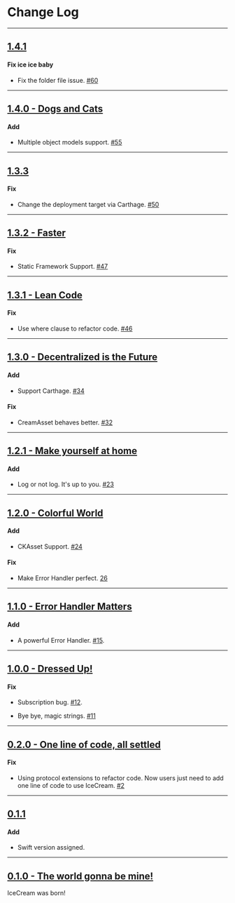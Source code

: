 # Change Log

-----
## [1.4.1](https://github.com/caiyue1993/IceCream/releases/tag/1.4.1)

#### Fix ice ice baby

* Fix the folder file issue. [#60](https://github.com/caiyue1993/IceCream/pull/60)

-----
## [1.4.0 - Dogs and Cats](https://github.com/caiyue1993/IceCream/releases/tag/1.4.0)

#### Add

* Multiple object models support. [#55](https://github.com/caiyue1993/IceCream/pull/55)

-----
## [1.3.3](https://github.com/caiyue1993/IceCream/releases/tag/1.3.3)

#### Fix

* Change the deployment target via Carthage. [#50](https://github.com/caiyue1993/IceCream/pull/50)

-----
## [1.3.2 - Faster](https://github.com/caiyue1993/IceCream/releases/tag/1.3.2)

#### Fix

* Static Framework Support. [#47](https://github.com/caiyue1993/IceCream/pull/47)

-----
## [1.3.1 - Lean Code](https://github.com/caiyue1993/IceCream/releases/tag/1.3.1)

#### Fix

* Use where clause to refactor code. [#46](https://github.com/caiyue1993/IceCream/pull/46)

-----
## [1.3.0 - Decentralized is the Future](https://github.com/caiyue1993/IceCream/releases/tag/1.3.0)

#### Add

* Support Carthage. [#34](https://github.com/caiyue1993/IceCream/pull/34)

#### Fix

* CreamAsset behaves better. [#32](https://github.com/caiyue1993/IceCream/pull/32)

-----
## [1.2.1 - Make yourself at home](https://github.com/caiyue1993/IceCream/releases/tag/1.2.1)

#### Add

* Log or not log. It's up to you. [#23](https://github.com/caiyue1993/IceCream/issues/23)

-----
## [1.2.0 - Colorful World](https://github.com/caiyue1993/IceCream/releases/tag/1.2.0)

#### Add

* CKAsset Support. [#24](https://github.com/caiyue1993/IceCream/pull/24)

#### Fix

* Make Error Handler perfect. [26](https://github.com/caiyue1993/IceCream/pull/26)

-----

## [1.1.0 - Error Handler Matters](https://github.com/caiyue1993/IceCream/releases/tag/1.1.0)

#### Add

* A powerful Error Handler. [#15](https://github.com/caiyue1993/IceCream/pull/15).

-----

## [1.0.0 - Dressed Up!](https://github.com/caiyue1993/IceCream/releases/tag/1.0.0)

#### Fix

* Subscription bug. [#12](https://github.com/caiyue1993/IceCream/pull/12).

* Bye bye, magic strings. [#11](https://github.com/caiyue1993/IceCream/pull/11)

---

## [0.2.0 - One line of code, all settled](https://github.com/caiyue1993/IceCream/releases/tag/0.2.0)

#### Fix

* Using protocol extensions to refactor code. Now users just need to add one line of code to use IceCream. [#2](https://github.com/caiyue1993/IceCream/issues/2)

---

## [0.1.1](https://github.com/caiyue1993/IceCream/releases/tag/0.1.1)

#### Add

* Swift version assigned.

---

## [0.1.0 - The world gonna be mine!](https://github.com/caiyue1993/IceCream/releases/tag/0.1.0)

IceCream was born!
